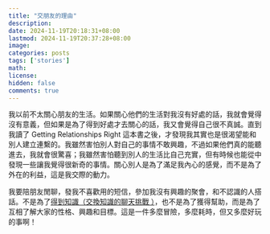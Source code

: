 ```yaml
---
title: "交朋友的理由"
description: 
date: 2024-11-19T20:18:31+08:00
lastmod: 2024-11-19T20:37:28+08:00
image: 
categories: posts
tags: ['stories']
math: 
license: 
hidden: false
comments: true
---
```


我以前不太關心朋友的生活。如果關心他們的生活對我沒有好處的話，我就會覺得沒有意義，但如果是為了得到好處才去關心的話，我又會覺得自己很不真誠。直到我讀了 Getting Relationships Right 這本書之後，才發現我其實也是很渴望能和別人建立連繫的。我雖然害怕別人對自己的事情不敢興趣，不過如果他們真的能聽進去，我就會很驚喜；我雖然害怕聽到別人的生活比自己充實，但有時候也能從中發現一些讓我覺得很新奇的事情。關心別人是為了滿足我內心的感覺，而不是為了外在的利益，這是我交際的動力。

我要陪朋友閒聊，發我不喜歡用的短信，參加我沒有興趣的聚會，和不認識的人搭話。不是為了[得到知識（交換知識的聊天挑戰 ）](/zh/posts/knowledge-exchange/)，也不是為了獲得幫助，而是為了互相了解大家的性格、興趣和目標。這是一件多麼冒險，多麼耗時，但又多麼好玩的事啊！

